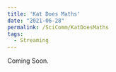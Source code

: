 ```yaml
---
title: 'Kat Does Maths'
date: "2021-06-28"
permalink: /SciComm/KatDoesMaths
tags:
  - Streaming
---
```


 Coming Soon. 